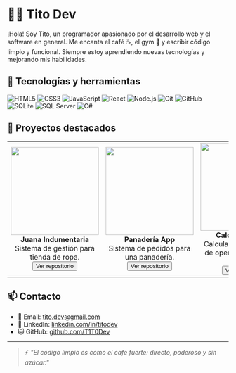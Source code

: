 # 👨‍💻 Tito Dev

¡Hola! Soy Tito, un programador apasionado por el desarrollo web y el software en general. Me encanta el café ☕, el gym 💪 y escribir código limpio y funcional. Siempre estoy aprendiendo nuevas tecnologías y mejorando mis habilidades.

## 🧠 Tecnologías y herramientas

![HTML5](https://img.shields.io/badge/HTML5-E34F26?style=for-the-badge&logo=html5&logoColor=fff)
![CSS3](https://img.shields.io/badge/CSS3-1572B6?style=for-the-badge&logo=css3&logoColor=fff)
![JavaScript](https://img.shields.io/badge/JavaScript-F7DF1E?style=for-the-badge&logo=javascript&logoColor=000)
![React](https://img.shields.io/badge/React-20232A?style=for-the-badge&logo=react&logoColor=61DAFB)
![Node.js](https://img.shields.io/badge/Node.js-339933?style=for-the-badge&logo=node.js&logoColor=fff)
![Git](https://img.shields.io/badge/Git-F05032?style=for-the-badge&logo=git&logoColor=fff)
![GitHub](https://img.shields.io/badge/GitHub-181717?style=for-the-badge&logo=github&logoColor=fff)
![SQLite](https://img.shields.io/badge/SQLite-07405E?style=for-the-badge&logo=sqlite&logoColor=white)
![SQL Server](https://img.shields.io/badge/SQL%20Server-CC2927?style=for-the-badge&logo=microsoftsqlserver&logoColor=white)
![C#](https://img.shields.io/badge/C%23-239120?style=for-the-badge&logo=c-sharp&logoColor=white)

## 🚀 Proyectos destacados

<div align="center">
  <table>
    <tr>
      <td align="center">
        <img src="https://via.placeholder.com/200x150.png?text=Juana+Indumentaria" width="200px"><br>
        <strong>Juana Indumentaria</strong><br>
        Sistema de gestión para tienda de ropa.
        <br><a href="https://github.com/T1T0Dev/Juana-Indumentaria" target="_blank"><button>Ver repositorio</button></a>
      </td>
      <td align="center">
        <img src="https://via.placeholder.com/200x150.png?text=Panadería+App" width="200px"><br>
        <strong>Panadería App</strong><br>
        Sistema de pedidos para una panadería.
        <br><a href="https://github.com/T1T0Dev/Panaderia-Sistema" target="_blank"><button>Ver repositorio</button></a>
      </td>
      <td align="center">
        <img src="https://via.placeholder.com/200x150.png?text=Calculadora+SQL" width="200px"><br>
        <strong>Calculadora SQL</strong><br>
        Calculadora con registro de operaciones en base de datos.
        <br><a href="https://github.com/T1T0Dev/Calculadora-CSharp-SQL" target="_blank"><button>Ver repositorio</button></a>
      </td>
    </tr>
  </table>
</div>

## 📫 Contacto

- 📧 Email: tito.dev@gmail.com  
- 💼 LinkedIn: [linkedin.com/in/titodev](https://www.linkedin.com/in/titodev)
- 🐱 GitHub: [github.com/T1T0Dev](https://github.com/T1T0Dev)

---

> ⚡ _"El código limpio es como el café fuerte: directo, poderoso y sin azúcar."_  
